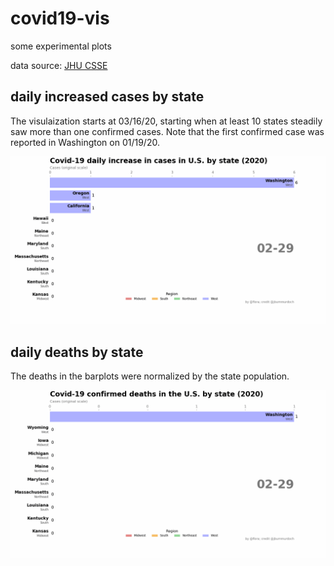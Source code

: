 # covid19-vis
some experimental plots

data source: [JHU CSSE](https://github.com/CSSEGISandData/COVID-19)

## daily increased cases by state
The visulaization starts at 03/16/20, starting when at least 10 states steadily saw more than one confirmed cases.  Note that the first confirmed case was reported in Washington on 01/19/20. 

![vis](./plots/vis-inc.gif)

## daily deaths by state

The deaths in the barplots were normalized by the state population. 

![vis](./plots/vis-death.gif) 

